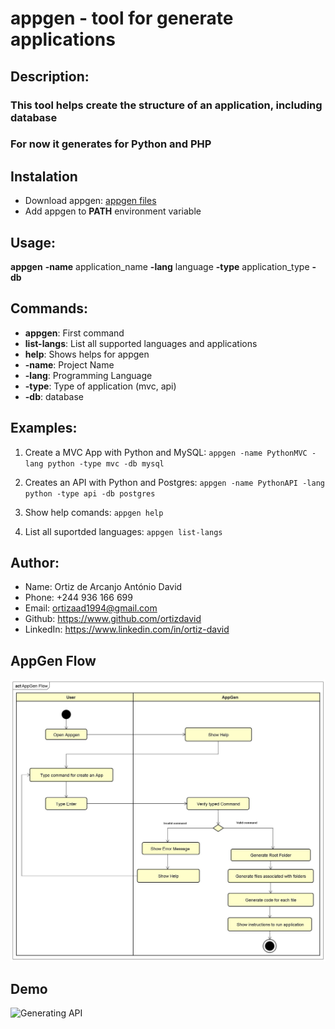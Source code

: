 # appgen - tool for generate applications

## Description:
### This tool helps create the structure of an application, including database
### For now it generates for Python and PHP


## Instalation

- Download appgen: [appgen files](https://github.com/ortizdavid/appgen-files)
- Add appgen to **PATH** environment variable


## Usage:

**appgen** **-name** application_name **-lang** language **-type** application_type **-db** <database>

##  Commands:
- **appgen**:     First command
- **list-langs**: List all supported languages and applications
- **help**:       Shows helps for appgen
- **-name**:      Project Name
- **-lang**:      Programming Language
- **-type**:      Type of application (mvc, api)
- **-db**:        database 

## Examples:

1. Create a MVC App with Python and MySQL:
    ``
    appgen -name PythonMVC -lang python -type mvc -db mysql 
    ``

2. Creates an API with Python and Postgres:
    ``
    appgen -name PythonAPI -lang python -type api -db postgres    
    `` 

3. Show help comands:
    ``
    appgen help 
    ``   

4. List all suportded languages:
    ``
    appgen list-langs 
    ``                                                      

## Author:
- Name:         Ortiz de Arcanjo António David
- Phone:        +244 936 166 699
- Email:        ortizaad1994@gmail.com
- Github:       https://www.github.com/ortizdavid
- LinkedIn:     https://www.linkedin.com/in/ortiz-david


## AppGen Flow

<img src="AppGen Flow.jpg">


## Demo

![Generating API](Appgen-API.gif)
